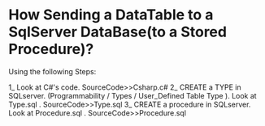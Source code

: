 # How Sending a DataTable to a SqlServer DataBase(to a Stored Procedure)?

Using the following Steps:

1_ Look at C#'s code. SourceCode>>Csharp.c#
2_ CREATE a TYPE in SQLserver. (Programmability / Types / User_Defined Table Type ). Look at Type.sql . SourceCode>>Type.sql
3_ CREATE a procedure in SQLserver. Look at Procedure.sql . SourceCode>>Procedure.sql
